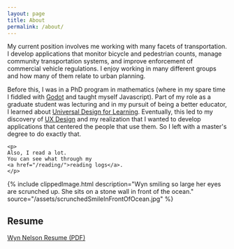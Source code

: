 ```yaml
---
layout: page
title: About
permalink: /about/
---
```


<div class="flex-wrapper">
  <div class="leftText">
    <p>My current position involves me working with many facets of transportation.
      I develop applications that monitor bicycle and pedestrian counts, manage community transportation systems, and improve enforcement of commercial vehicle regulations.
      I enjoy working in many different groups and how many of them relate to urban planning.
    </p>
    <p>Before this, I was in a PhD program in mathematics (where in my spare time I fiddled with 
    <a href="https://godotengine.org/">Godot</a>
    and taught myself Javascript).
    Part of my role as a graduate student was lecturing and in my pursuit of being a better educator, I learned about 
    <a href="https://en.wikipedia.org/wiki/Universal_Design_for_Learning">Universal Design for Learning</a>.
    Eventually, this led to my discovery of 
    <a href="https://en.wikipedia.org/wiki/User_experience_design">UX Design</a>
    and my realization that I wanted to develop applications that centered the people that use them.
    So I left with a master's degree to do exactly that.
    </p>

    <p>
    Also, I read a lot.
    You can see what through my 
    <a href="/reading/">reading logs</a>.
    </p>
  </div>

  {% include clippedImage.html 
    description="Wyn smiling so large her eyes are scrunched up. She sits on a stone wall in front of the ocean."
    source="/assets/scrunchedSmileInFrontOfOcean.jpg" 
  %}

</div>

<h2>Resume</h2>
<div class="leftText">
  <a href="/assets/WynNelsonResume.pdf">Wyn Nelson Resume (PDF)</a>
</div>

